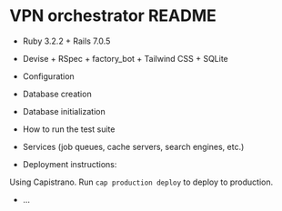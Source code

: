 # VPN orchestrator README

* Ruby 3.2.2 + Rails 7.0.5

* Devise + RSpec + factory_bot + Tailwind CSS + SQLite

* Configuration

* Database creation

* Database initialization

* How to run the test suite

* Services (job queues, cache servers, search engines, etc.)

* Deployment instructions:

Using Capistrano. Run `cap production deploy` to deploy to production.


* ...
